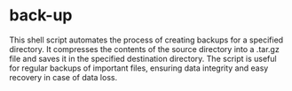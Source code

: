 # back-up
This shell script automates the process of creating backups for a specified directory. It compresses the contents of the source directory into a .tar.gz file and saves it in the specified destination directory. The script is useful for regular backups of important files, ensuring data integrity and easy recovery in case of data loss.
